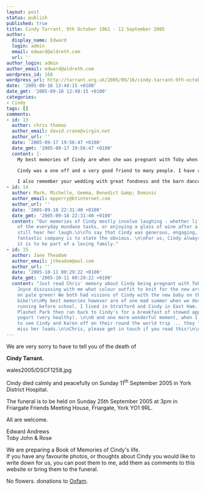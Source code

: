 ```yaml
---
layout: post
status: publish
published: true
title: Cindy Tarrant. 9th October 1961 - 11 September 2005
author:
  display_name: Edward
  login: admin
  email: edward@aldreth.com
  url: ''
author_login: admin
author_email: edward@aldreth.com
wordpress_id: 168
wordpress_url: http://tarrant.org.uk/2005/09/16/cindy-tarrant-9th-october-1961-11th-september-2005/
date: '2005-09-16 13:48:15 +0100'
date_gmt: '2005-09-16 12:48:15 +0100'
categories:
- Cindy
tags: []
comments:
- id: 13
  author: chris thomas
  author_email: david.crane@virgin.net
  author_url: ''
  date: '2005-09-17 19:56:47 +0100'
  date_gmt: '2005-09-17 19:56:47 +0100'
  content: |-
    My best memories of Cindy are when she was pregnant with Toby when you came back to London - she was so excited and we used to get the baby book out every week to see how big he would be etc!!

    Cindy was a one off and a very good friend to many people. I have rarely met such a positive lovely person.

    I also remember your wedding with great fondness and the barn dance afterwards - great fun. Will try to find some Old Sarah Bonnell School photos to send.
- id: 14
  author: Mark, Michelle, Gemma, Benedict &amp; Dominic
  author_email: mpperry@btinternet.com
  author_url: ''
  date: '2005-09-18 22:31:40 +0100'
  date_gmt: '2005-09-18 22:31:40 +0100'
  content: "Our memories of Cindy mostly involve laughing - whether lifting the mood
    of the everyday mundane tasks, or enjoying a glass of wine after a meal, we can
    still hear her laugh.\n\nTo say that Cindy was generous, engaging, funny and simply
    fantastic company is to state the obvious. \n\nFor us, Cindy always embodied what
    it is to be part of a loving family."
- id: 15
  author: Jane Theadom
  author_email: jtheadom@aol.com
  author_url: ''
  date: '2005-10-11 00:29:22 +0100'
  date_gmt: '2005-10-11 00:29:22 +0100'
  content: "Just read Chris' memory about Cindy being pregnant with Toby ... I remember
    Joyce discussing with me what colour outfit to knit for the new arrival. She decided
    on pale green! We both had visions of Cindy with the new baby on the back of her
    bike!\n\nMy best memories however are of one mad summer when we decided to go
    running before school. I lived in Stratford and Cindy in East Ham. We met up in
    Plashet Park then ran back to Cindy's for a breakfast of stewed apple and natural
    yogurt (very healthy). \n\nO and one more wonderful moment, when I went to Heathrow
    to see Cindy and Karen off on their round the world trip ... they flew aeroflot.\n\nI
    miss her loads.\n\nChris, please get in touch if you read this!\n\n\nLove Jane\nxxxxxx\n\n"
---
```

<p>We are very sorry to have to tell you of the death of </p>
<p><strong>Cindy Tarrant.</strong></p>
<p><wpg2>wales2005/DSCF1258.jpg</wpg2></p>
<p>Cindy died calmly and peacefully on Sunday 11<sup>th</sup> September 2005 in York District Hospital.</p>
<p>The funeral is to be held on Sunday 25th September 2005 at 3pm in Friargate Friends Meeting House, Friargate, York YO1 9RL.</p>
<p>All are welcome.</p>
<p>Edward Andrews<br />
Toby John & Rose</p>
<p>We are preparing a Book of Memories of Cindy's life.<br />
If you have any favourite photos, or thoughts about Cindy you would like to write down for us, you can post them to me, add them as comments to this website or bring them to the funeral.</p>
<p>No flowers.  donations to <a href="http://www.oxfam.org.uk/">Oxfam</a>.</p>
